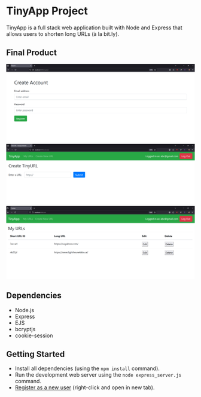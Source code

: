 # TinyApp Project

TinyApp is a full stack web application built with Node and Express that allows users to shorten long URLs (à la bit.ly).

## Final Product

!["Screenshot of Register Page](https://github.com/manavpanchotiya/tinyapp/blob/master/docs/register-page.png)
!["Screenshot of New URL Page"](https://github.com/manavpanchotiya/tinyapp/blob/master/docs/new-url-page.png)
!["Screenshot of URLs Page](https://github.com/manavpanchotiya/tinyapp/blob/master/docs/urls-page.png)

## Dependencies

- Node.js
- Express
- EJS
- bcryptjs
- cookie-session

## Getting Started

- Install all dependencies (using the `npm install` command).
- Run the development web server using the `node express_server.js` command.
- [Register as a new user](http://localhost:8080/register) (right-click and open in new tab).